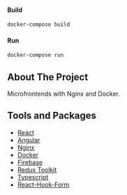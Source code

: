 #### Build

```sh
docker-compose build
```

#### Run

```sh
docker-compose run
```

## About The Project

Microfrontends with Nginx and Docker.

## Tools and Packages

- [React](https://reactjs.org/)
- [Angular](https://angular.io/)
- [Nginx](https://nginx.org/en/docs/)
- [Docker](https://docs.docker.com/)
- [Firebase](https://firebase.google.com/)
- [Redux Toolkit](https://redux-toolkit.js.org/)
- [Typescript](https://www.typescriptlang.org/)
- [React-Hook-Form](https://react-hook-form.com/)
